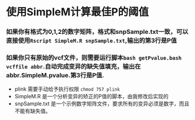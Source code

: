 # 使用SimpleM计算最佳P的阈值
### 如果你有格式为0,1,2的数字矩阵，格式和snpSample.txt一致，可以直接使用`Rscript SimpleM.R snpSample.txt`,输出的第3行是P值
### 如果你只有原始的vcf文件，则需要运行脚本`bash getPvalue.bash vcffile abbr`.自动完成变异的缺失值填充，输出在abbr.SimpleM.pvalue.第3行是P值.
- plink 需要手动给予执行权限 `chmod 757 plink`
- SimpleM.R 是一个分析变异的矫正的P值的脚本，由我修改后实现的
- snpSample.txt 是一个示例数字矩阵文件，要求所有的变异必须是数字，而且不能有缺失值。

